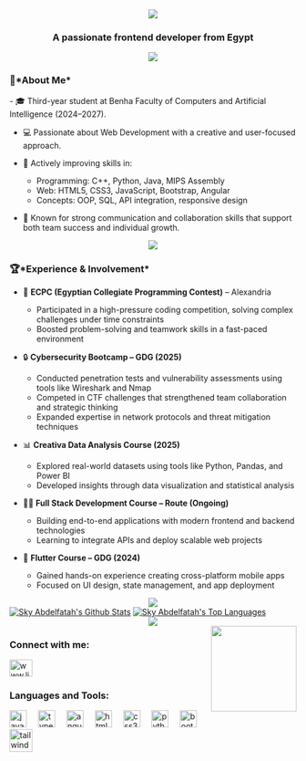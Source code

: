 <div align="center">
    <img src="https://readme-typing-svg.herokuapp.com/?font=Fira+Sans&size=40&center=true&vCenter=true&width=550&height=70&duration=4000&lines=Hi+There!+💜;+I'm+Sama-Essam!+🎀+✨;" />
</div>
<h3 align="center">A passionate frontend developer from Egypt</h3>
<div align="center">
    <img src="https://user-images.githubusercontent.com/73097560/115834477-dbab4500-a447-11eb-908a-139a6edaec5c.gif" />
</div>
<h3>🌟*About Me*</h3>
- 🎓 Third-year student at Benha Faculty of Computers and Artificial Intelligence (2024–2027).

- 💻 Passionate about Web Development with a creative and user-focused approach.
  
- 🌱 Actively improving skills in:
  - Programming: C++, Python, Java, MIPS Assembly
  - Web: HTML5, CSS3, JavaScript, Bootstrap, Angular
  - Concepts: OOP, SQL, API integration, responsive design
    
- 🤝 Known for strong communication and collaboration skills that support both team success and individual growth.
<div align="center">
    <img src="https://user-images.githubusercontent.com/73097560/115834477-dbab4500-a447-11eb-908a-139a6edaec5c.gif" />
</div>
 <h3>🏆*Experience & Involvement*</h3>

- 🎯 **ECPC (Egyptian Collegiate Programming Contest)** – Alexandria  
  - Participated in a high-pressure coding competition, solving complex challenges under time constraints  
  - Boosted problem-solving and teamwork skills in a fast-paced environment  

- 🔒 **Cybersecurity Bootcamp – GDG (2025)**  
  - Conducted penetration tests and vulnerability assessments using tools like Wireshark and Nmap  
  - Competed in CTF challenges that strengthened team collaboration and strategic thinking  
  - Expanded expertise in network protocols and threat mitigation techniques  

- 📊 **Creativa Data Analysis Course (2025)**  
  - Explored real-world datasets using tools like Python, Pandas, and Power BI  
  - Developed insights through data visualization and statistical analysis  

- 🧑‍💻 **Full Stack Development Course – Route (Ongoing)**  
  - Building end-to-end applications with modern frontend and backend technologies  
  - Learning to integrate APIs and deploy scalable web projects  

- 📱 **Flutter Course – GDG (2024)**  
  - Gained hands-on experience creating cross-platform mobile apps  
  - Focused on UI design, state management, and app deployment

<div align="center">
    <img src="https://user-images.githubusercontent.com/73097560/115834477-dbab4500-a447-11eb-908a-139a6edaec5c.gif" />
</div>


 
<a href="https://github.com/Sky-abdelfatah/github-readme-stats">
    <img alt="Sky Abdelfatah's Github Stats" src="https://github-readme-stats.vercel.app/api?username=Sky-abdelfatah&show_icons=true&count_private=true&theme=react&hide_border=true&bg_color=0D1117" /></a>
<a href="https://github.com/Sky-abdelfatah/github-readme-stats">
    <img alt="Sky Abdelfatah's Top Languages" src="https://github-readme-stats.vercel.app/api/top-langs/?username=Sky-abdelfatah&langs_count=8&count_private=true&layout=compact&theme=react&hide_border=true&bg_color=0D1117" /></a>

<br>

<div align="center">
    <img src="https://user-images.githubusercontent.com/73097560/115834477-dbab4500-a447-11eb-908a-139a6edaec5c.gif" />
</div>


<img align="right" height="150" src="https://user-images.githubusercontent.com/74038190/212751818-13da6fd2-27ca-45c4-9c64-3940ccfa6fd3.gif"  />
<h3 align="left">Connect with me:</h3>
<p align="left">
<a href="https://linkedin.com/in/sama-abdelfatah" target="blank"><img align="center" src="https://raw.githubusercontent.com/rahuldkjain/github-profile-readme-generator/master/src/images/icons/Social/linked-in-alt.svg" alt="www.linkedin.com/in/sama-abdelfatah" height="30" width="40" /></a>
</p>

<h3 align="left">Languages and Tools:</h3>
<div align="left">
  <img src="https://user-images.githubusercontent.com/74038190/212257454-16e3712e-945a-4ca2-b238-408ad0bf87e6.gif" height="30" alt="javascript logo"  />
  <img width="12" />
  <img src="https://cdn.jsdelivr.net/gh/devicons/devicon/icons/typescript/typescript-original.svg" height="30" alt="typescript logo"  />
  <img width="12" />
  <img src="https://user-images.githubusercontent.com/74038190/212280823-79088828-a258-4a4d-8d6c-96315d5a07af.gif" height="30" alt="angular logo"  />
  <img width="12" />
  <img src="https://user-images.githubusercontent.com/74038190/238200426-29fd6286-4e7b-4d6c-818f-c4765d5e39a9.gif" height="30" alt="html5 logo"  />
  <img width="12" />
  <img src="https://user-images.githubusercontent.com/74038190/238200428-67f477ed-6624-42da-99f0-1a7b1a16eecb.gif" height="30" alt="css3 logo"  />
  <img width="12" />
  <img src="https://user-images.githubusercontent.com/74038190/212257472-08e52665-c503-4bd9-aa20-f5a4dae769b5.gif" height="30" alt="python logo"  />
  <img width="12" />
  <img src="https://user-images.githubusercontent.com/74038190/212280805-9bcb336b-8c55-46a8-abf8-ff286ab55472.gif" height="30" alt="bootstrab logo"  />
 <img src="https://www.vectorlogo.zone/logos/tailwindcss/tailwindcss-icon.svg" alt="tailwind" width="40" height="40"/> </div>
